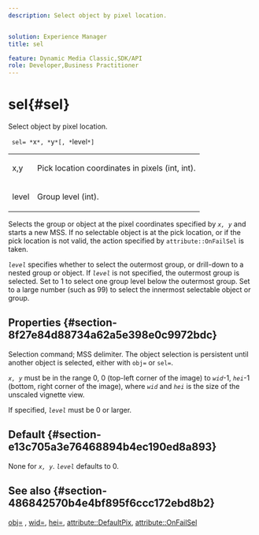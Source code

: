 ```yaml
---
description: Select object by pixel location.


solution: Experience Manager
title: sel

feature: Dynamic Media Classic,SDK/API
role: Developer,Business Practitioner
---
```


# sel{#sel}

Select object by pixel location.

 ` sel= *`x`*, *`y`*[, *`level`*]`

<table id="simpletable_247FF35D791C43D3AB433B8CF49F8C91"> 
 <tr class="strow"> 
  <td class="stentry"> <p> <span class="varname"> x,y </span> </p> </td> 
  <td class="stentry"> <p>Pick location coordinates in pixels (int, int). </p> </td> 
 </tr> 
 <tr class="strow"> 
  <td class="stentry"> <p> <span class="varname"> level </span> </p> </td> 
  <td class="stentry"> <p>Group level (int). </p> </td> 
 </tr> 
</table>

Selects the group or object at the pixel coordinates specified by *`x, y`* and starts a new MSS. If no selectable object is at the pick location, or if the pick location is not valid, the action specified by `attribute::OnFailSel` is taken.

*`level`* specifies whether to select the outermost group, or drill-down to a nested group or object. If *`level`* is not specified, the outermost group is selected. Set to 1 to select one group level below the outermost group. Set to a large number (such as 99) to select the innermost selectable object or group.

## Properties {#section-8f27e84d88734a62a5e398e0c9972bdc}

Selection command; MSS delimiter. The object selection is persistent until another object is selected, either with `obj=` or `sel=`.

*`x, y`* must be in the range 0, 0 (top-left corner of the image) to *`wid`*-1, *`hei`*-1 (bottom, right corner of the image), where *`wid`* and *`hei`* is the size of the unscaled vignette view.

If specified, *`level`* must be 0 or larger.

## Default {#section-e13c705a3e76468894b4ec190ed8a893}

None for *`x, y`*. *`level`* defaults to 0.

## See also {#section-486842570b4e4bf895f6ccc172ebd8b2}

[obj=](../../../../../ir-api/http-protocol/image-rendering-api-ref/c-ir-http-protocol-ref/c-ir-http-protocol-command-reference/r-ir-obj.md#reference-31e7dac7931b4e0eb3c7589f120a1e6a) , [wid=](../../../../../ir-api/http-protocol/image-rendering-api-ref/c-ir-http-protocol-ref/c-ir-http-protocol-command-reference/r-ir-wid.md#reference-b7e691b0624941168c94b2749ae233ec), [hei=](../../../../../ir-api/http-protocol/image-rendering-api-ref/c-ir-http-protocol-ref/c-ir-http-protocol-command-reference/r-ir-hei.md#reference-1c08f60365a94417a39867c09cac5478), [attribute::DefaultPix](../../../../../ir-api/material-cat/image-rendering-api-ref/c-ir-material-catalog/c-ir-attributes-reference/r-ir-defaultpix.md#reference-102c98f9b5d24d2aaaeb756653fb0e6f), [attribute::OnFailSel](../../../../../ir-api/material-cat/image-rendering-api-ref/c-ir-material-catalog/c-ir-attributes-reference/r-ir-onfailsel.md#reference-f95e4a4a3c02412b87a2b0acca8a5513) 
